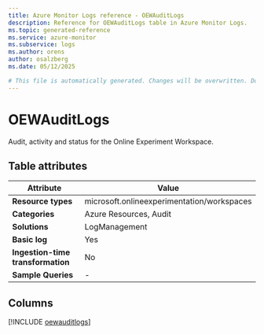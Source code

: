 ```yaml
---
title: Azure Monitor Logs reference - OEWAuditLogs
description: Reference for OEWAuditLogs table in Azure Monitor Logs.
ms.topic: generated-reference
ms.service: azure-monitor
ms.subservice: logs
ms.author: orens
author: osalzberg
ms.date: 05/12/2025

# This file is automatically generated. Changes will be overwritten. Do not change this file directly.
---
```


# OEWAuditLogs

Audit, activity and status for the Online Experiment Workspace.


## Table attributes

|Attribute|Value|
|---|---|
|**Resource types**|microsoft.onlineexperimentation/workspaces|
|**Categories**|Azure Resources, Audit|
|**Solutions**| LogManagement|
|**Basic log**|Yes|
|**Ingestion-time transformation**|No|
|**Sample Queries**|-|



## Columns
  
[!INCLUDE [oewauditlogs](~/reusable-content/ce-skilling/azure/includes/azure-monitor/reference/tables/oewauditlogs-include.md)]
